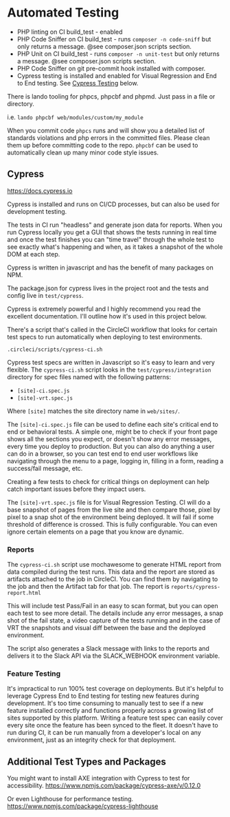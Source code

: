 # Automated Testing

 - PHP linting on CI build_test - enabled
 - PHP Code Sniffer on CI build_test - runs `composer -n code-sniff` but only returns a message. @see composer.json scripts section.
 - PHP Unit on CI build_test - runs `composer -n unit-test` but only returns a message. @see composer.json scripts section.
 - PHP Code Sniffer on git pre-commit hook installed with composer.
 - Cypress testing is installed and enabled for Visual Regression and End to End testing. See [Cypress Testing](#cypress-testing) below.

There is lando tooling for phpcs, phpcbf and phpmd. Just pass in a file or directory.

i.e. `lando phpcbf web/modules/custom/my_module`

When you commit code `phpcs` runs and will show you a detailed list of standards violations and php errors in the committed files. Please clean them up before committing code to the repo. `phpcbf` can be used to automatically clean up many minor code style issues.

## Cypress

https://docs.cypress.io

Cypress is installed and runs on CI/CD processes, but can also be used for development testing.

The tests in CI run "headless" and generate json data for reports. When you run Cypress locally you get a GUI that shows the tests running in real time and once the test finishes you can "time travel" through the whole test to see exactly what's happening and when, as it takes a snapshot of the whole DOM at each step.

Cypress is written in javascript and has the benefit of many packages on NPM.

The package.json for cypress lives in the project root and the tests and config live in `test/cypress`.

Cypress is extremely powerful and I highly recommend you read the excellent documentation. I'll outline how it's used in this project below.

There's a script that's called in the CircleCI workflow that looks for certain test specs to run automatically when deploying to test environments.

`.circleci/scripts/cypress-ci.sh`

Cypress test specs are written in Javascript so it's easy to learn and very flexible. The `cypress-ci.sh` script looks in the `test/cypress/integration` directory for spec files named with the following patterns:

  - `[site]-ci.spec.js`
  - `[site]-vrt.spec.js`

Where `[site]` matches the site directory name in `web/sites/`.

The `[site]-ci.spec.js` file can be used to define each site's critical end to end or behavioral tests. A simple one, might be to check if your front page shows all the sections you expect, or doesn't show any error messages, every time you deploy to production. But you can also do anything a user can do in a browser, so you can test end to end user workflows like navigating through the menu to a page, logging in, filling in a form, reading a success/fail message, etc.

Creating a few tests to check for critical things on deployment can help catch important issues before they impact users.

The `[site]-vrt.spec.js` file is for Visual Regression Testing. CI will do a base snapshot of pages from the live site and then compare those, pixel by pixel to a snap shot of the environment being deployed. It will fail if some threshold of difference is crossed. This is fully configurable. You can even ignore certain elements on a page that you know are dynamic.

### Reports

The `cypress-ci.sh` script use mochawesome to generate HTML report from data compiled during the test runs. This data and the report are stored as artifacts attached to the job in CircleCI.  You can find them by navigating to the job and then the Artifact tab for that job. The report is `reports/cypress-report.html`

This will include test Pass/Fail in an easy to scan format, but you can open each test to see more detail. The details include any error messages, a snap shot of the fail state, a video capture of the tests running and in the case of VRT the snapshots and visual diff between the base and the deployed environment.

The script also generates a Slack message with links to the reports and delivers it to the Slack API via the SLACK_WEBHOOK environment variable.

### Feature Testing

It's impractical to run 100% test coverage on deployments. But it's helpful to leverage Cypress End to End testing for testing new features during development. It's too time consuming to manually test to see if a new feature installed correctly and functions properly across a growing list of sites supported by this platform. Writing a feature test spec can easily cover every site once the feature has been synced to the fleet. It doesn't have to run during CI, it can be run manually from a developer's local on any environment, just as an integrity check for that deployment.

## Additional Test Types and Packages

You might want to install AXE integration with Cypress to test for accessibility.  https://www.npmjs.com/package/cypress-axe/v/0.12.0

Or even Lighthouse for performance testing. https://www.npmjs.com/package/cypress-lighthouse

